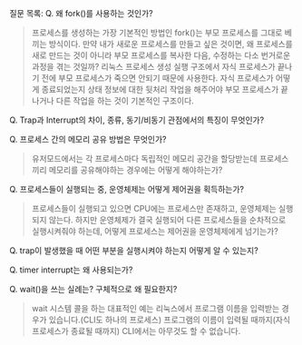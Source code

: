 질문 목록:
Q. 왜 fork()를 사용하는 것인가?
> 프로세스를 생성하는 가장 기본적인 방법인 fork()는 부모 프로세스를 그대로 베끼는 방식이다. 만약 내가 새로운 프로세스를 만들고 싶은 것이면, 왜 프로세스를 새로 만드는 것이 아니라 부모 프로세스를 복사한 다음, 수정하는 다소 번거로운 과정을 겪는 것일까?
> 리눅스 프로세스 생성 실행 구조에서 자식 프로세스가 끝나기 전에 부모 프로세스가 죽으면 안되기 때문에 사용한다. 자식 프로세스가 어떻게 종료되었는지 상태 정보에 대한 뒷처리 작업을 해주어야 부모 프로세스가 끝나거나 다른 작업을 하는 것이 기본적인 구조이다.

Q. Trap과 Interrupt의 차이, 종류, 동기/비동기 관점에서의 특징이 무엇인가?
> 

Q. 프로세스 간의 메모리 공유 방법은 무엇인가?
> 유저모드에서는 각 프로세스마다 독립적인 메모리 공간을 할당받는데 프로세스끼리 메모리를 공유해야하는 경우에는 어떻게 해야하는가?

Q. 프로세스들이 실행되는 중, 운영체제는 어떻게 제어권을 획득하는가?
> 프로세스들이 실행되고 있으면 CPU에는 프로세스만 존재하고, 운영체제는 실행되지 않는다. 하지만 운영체제가 결국 실행되어 다른 프로세스들을 순차적으로 실행시켜줘야 하는데, 어떻게 프로세스는 제어권을 운영체제에게 넘기는가?

Q. trap이 발생했을 때 어떤 부분을 실행시켜야 하는지 어떻게 알 수 있는지?

Q. timer interrupt는 왜 사용되는가?

Q. wait()을 쓰는 실례는? 구체적으로 왜 필요한지?
> wait 시스템 콜을 하는 대표적인 예는 리눅스에서 프로그램 이름을 입력받는 경우가 있습니다.(CLI도 하나의 프로세스) 프로그램의 이름이 입력될 때까지(자식 프로세스가 종료될 때까지) CLI에서는 아무것도 할 수 없습니다.
